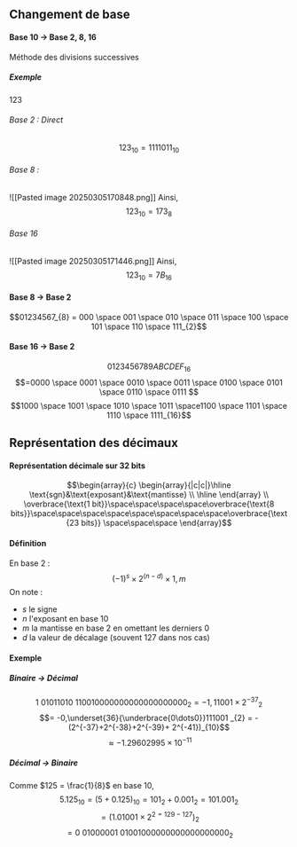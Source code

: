 ## Changement de base
#### Base 10 -> Base 2, 8, 16
Méthode des divisions successives
##### Exemple
123

###### Base 2 : Direct
$$123_{10} = 1111011_{10}$$

###### Base 8 : 
![[Pasted image 20250305170848.png]]
Ainsi, 
$$123_{10} = 173_{8}$$

###### Base 16
![[Pasted image 20250305171446.png]]
Ainsi, 
$$123_{10} = 7B_{16}$$


#### Base 8 -> Base 2
$$01234567_{8} = 000 \space 001 \space 010 \space 011 \space 100 \space 101 \space 110 \space 111_{2}$$

#### Base 16 -> Base 2
$$0123456789ABCDEF_{16}$$
$$=0000 \space 0001 \space 0010 \space 0011 \space 0100 \space 0101 \space 0110 \space 0111 $$
$$1000 \space 1001 \space 1010 \space 1011 \space1100 \space 1101 \space 1110 \space 1111_{16}$$


## Représentation des décimaux
#### Représentation décimale sur 32 bits
$$\begin{array}{c}
\begin{array}{|c|c|}\hline
\text{sgn}&\text{exposant}&\text{mantisse} \\ \hline 
\end{array} \\
\overbrace{\text{1 bit}}\space\space\space\space\overbrace{\text{8 bits}}\space\space\space\space\space\space\space\space\overbrace{\text{23 bits}} \space\space\space
\end{array}$$

#### Définition
En base $2$ : 
$$(-1)^{s} \times 2^{(n-d)} \times 1, m$$
On note : 
- $s$ le signe
- $n$ l'exposant en base 10
- $m$ la mantisse en base 2 en omettant les derniers $0$
- $d$ la valeur de décalage (souvent $127$ dans nos cas)

#### Exemple
##### Binaire -> Décimal
$$\text{1 01011010 110010000000000000000000}_{2} = \left.- 1,11001 \times 2^{-37} \right._{2}$$
$$= -0,\underset{36}{\underbrace{0\dots0}}111001 _{2} = -(2^{-37}+2^{-38}+2^{-39}+ 2^{-41})_{10}$$
$$\approx -1.29602995 \times 10^{-11}$$

##### Décimal -> Binaire
Comme $125 = \frac{1}{8}$ en base 10,
$$5.125_{10} = \left. (5 + 0.125) \right._{10} = 101_{2} + 0.001_{2} = 101.001_{2} $$
$$ =\left. (1.01001 \times 2^{2 = 129-127})\right._{2} $$
$$= \text{0 01000001 01001000000000000000000}_{2}$$
